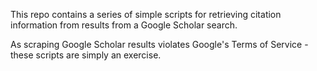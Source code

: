 This repo contains a series of simple scripts for retrieving citation information from results from a Google Scholar search.

As scraping Google Scholar results violates Google's Terms of Service - these scripts are simply an exercise.